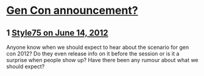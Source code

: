 # [Gen Con announcement?](https://community.fantasyflightgames.com/topic/65986-gen-con-announcement/)

## 1 [Style75 on June 14, 2012](https://community.fantasyflightgames.com/topic/65986-gen-con-announcement/?do=findComment&comment=644562)

Anyone know when we should expect to hear about the scenario for gen con 2012? Do they even release info on it before the session or is it a surprise when people show up? Have there been any rumour about what we should expect?

